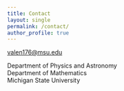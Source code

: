 ```yaml
---
title: Contact
layout: single
permalink: /contact/
author_profile: true
---
```


[valen176@msu.edu](mailto:valen176@msu.edu)

Department of Physics and Astronomy<br>
Department of Mathematics<br>
Michigan State University<br>
